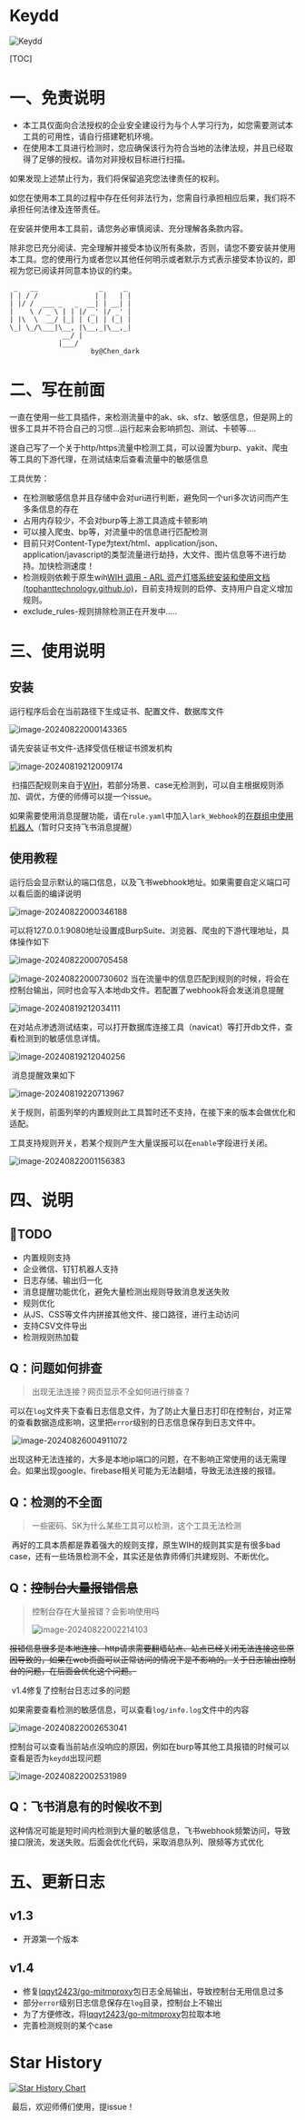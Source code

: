 # Keydd

![Keydd](https://socialify.git.ci/YouChenJun/Keydd/image?description=1&descriptionEditable=%E4%BB%8E%E6%B5%81%E9%87%8F%E5%8C%85%E5%8C%B9%E9%85%8D%E6%95%8F%E6%84%9F%E4%BF%A1%E6%81%AF%E7%9A%84%E6%B8%97%E9%80%8F%E7%A5%9E%E5%99%A8&font=Inter&forks=1&issues=1&language=1&logo=https%3A%2F%2Favatars.githubusercontent.com%2Fu%2F53772533%3Fv%3D4%26size%3D400&name=1&owner=1&pattern=Floating%20Cogs&stargazers=1&theme=Dark)

[TOC]



# 一、免责说明

- 本工具仅面向合法授权的企业安全建设行为与个人学习行为，如您需要测试本工具的可用性，请自行搭建靶机环境。
- 在使用本工具进行检测时，您应确保该行为符合当地的法律法规，并且已经取得了足够的授权。请勿对非授权目标进行扫描。

如果发现上述禁止行为，我们将保留追究您法律责任的权利。

如您在使用本工具的过程中存在任何非法行为，您需自行承担相应后果，我们将不承担任何法律及连带责任。

在安装并使用本工具前，请您务必审慎阅读、充分理解各条款内容。

除非您已充分阅读、完全理解并接受本协议所有条款，否则，请您不要安装并使用本工具。您的使用行为或者您以其他任何明示或者默示方式表示接受本协议的，即视为您已阅读并同意本协议的约束。

```
 _   __               _     _ 
| | / /              | |   | |
| |/ /  ___ _   _  __| | __| |
|    \ / _ \ | | |/ _' |/ _' |
| |\  \  __/ |_| | (_| | (_| |
\_| \_/\___|\__, |\__,_|\__,_|
             __/ |            
            |___/
					by@Chen_dark
```



# 二、写在前面

​	一直在使用一些工具插件，来检测流量中的ak、sk、sfz、敏感信息，但是网上的很多工具并不符合自己的习惯...运行起来会影响抓包、测试、卡顿等....

​	遂自己写了一个关于http/https流量中检测工具，可以设置为burp、yakit、爬虫等工具的下游代理，在测试结束后查看流量中的敏感信息

工具优势：

- 在检测敏感信息并且存储中会对uri进行判断，避免同一个uri多次访问而产生多条信息的存在
- 占用内存较少，不会对burp等上游工具造成卡顿影响
- 可以接入爬虫、bp等，对流量中的信息进行匹配检测
- 目前只对Content-Type为text/html、application/json、application/javascript的类型流量进行劫持，大文件、图片信息等不进行劫持。加快检测速度！
- 检测规则依赖于原生wih[WIH 调用 - ARL 资产灯塔系统安装和使用文档 (tophanttechnology.github.io)](https://tophanttechnology.github.io/ARL-doc/function_desc/web_info_hunter/)，目前支持规则的启停、支持用户自定义增加规则。
- exclude_rules-规则排除检测正在开发中.....

# 三、使用说明

## 安装

运行程序后会在当前路径下生成证书、配置文件、数据库文件

![image-20240822000143365](README.assets/image-20240822000143365.png)

请先安装证书文件-选择受信任根证书颁发机构

![image-20240819212009174](README.assets/image-20240819212009174.png)

​	扫描匹配规则来自于[WIH](https://tophanttechnology.github.io/ARL-doc/function_desc/web_info_hunter/)，若部分场景、case无检测到，可以自主根据规则添加、调优，方便的师傅可以提一个issue。

​	如果需要使用消息提醒功能，请在`rule.yaml`中加入`lark_Webhook`的[在群组中使用机器人](https://www.feishu.cn/hc/zh-CN/articles/360024984973-在群组中使用机器人)（暂时只支持飞书消息提醒）

## 使用教程

​	运行后会显示默认的端口信息，以及飞书webhook地址。如果需要自定义端口可以看后面的编译说明

![image-20240822000346188](README.assets/image-20240822000346188.png)

​	可以将127.0.0.1:9080地址设置成BurpSuite、浏览器、爬虫的下游代理地址，具体操作如下

![image-20240822000705458](README.assets/image-20240822000705458.png)

![image-20240822000730602](README.assets/image-20240822000730602.png)		当在流量中的信息匹配到规则的时候，将会在控制台输出，同时也会写入本地db文件。若配置了webhook将会发送消息提醒

![image-20240819212034111](README.assets/image-20240819212034111.png)

​	在对站点渗透测试结束，可以打开数据库连接工具（navicat）等打开db文件，查看检测到的敏感信息详情。

![image-20240819212040256](README.assets/image-20240819212040256.png)

​	消息提醒效果如下

![image-20240819220713967](README.assets/image-20240819220713967.png)

​	关于规则，前面列举的内置规则此工具暂时还不支持，在接下来的版本会做优化和适配。

​	工具支持规则开关，若某个规则产生大量误报可以在`enable`字段进行关闭。

![image-20240822001156383](README.assets/image-20240822001156383.png)

# 四、说明

## :notebook:TODO

- 内置规则支持
- 企业微信、钉钉机器人支持
- 日志存储、输出归一化
- 消息提醒功能优化，避免大量检测出规则导致消息发送失败
- 规则优化
- 从JS、CSS等文件内拼接其他文件、接口路径，进行主动访问
- 支持CSV文件导出
- 检测规则热加载

## Q：问题如何排查

> 出现无法连接？网页显示不全如何进行排查？

​	可以在`log`文件夹下查看日志信息文件，为了防止大量日志打印在控制台，对正常的查看数据造成影响，这里把`error`级别的日志信息保存到日志文件中。

​	![image-20240826004911072](README.assets/image-20240826004911072.png)

​	出现这种无法连接的，大多是本地ip端口的问题，在不影响正常使用的话无需理会。如果出现google、firebase相关可能为无法翻墙，导致无法连接的报错。

## Q：检测的不全面

>  一些密码、SK为什么某些工具可以检测，这个工具无法检测

​	再好的工具本质都是靠着强大的规则支撑，原生WIH的规则其实是有很多bad case，还有一些场景检测不全，其实还是依靠师傅们共建规则、不断优化。

## Q：~~控制台大量报错信息~~

> 控制台存在大量报错？会影响使用吗
>
> ![image-20240822002214103](README.assets/image-20240822002214103.png)

​	~~报错信息很多是本地连接、http请求需要翻墙站点、站点已经关闭无法连接这些原因导致的，如果在web页面可以正常访问的情况下是不影响的。关于日志输出控制台的问题，在后面会优化这个问题。~~

​	v1.4修复了控制台日志过多的问题

​	如果需要查看检测的敏感信息，可以查看`log/info.log`文件中的内容

![image-20240822002653041](README.assets/image-20240822002653041.png)

​	控制台可以查看当前站点没响应的原因，例如在burp等其他工具报错的时候可以查看是否为`keydd`出现问题

![image-20240822002531989](README.assets/image-20240822002531989.png)

## Q：飞书消息有的时候收不到

​	这种情况可能是短时间内检测到大量的敏感信息，飞书webhook频繁访问，导致接口限流，发送失败。后面会优化代码，采取消息队列、限频等方式优化

# 五、更新日志

## v1.3

- 开源第一个版本

## v1.4

- 修复[lqqyt2423/go-mitmproxy](https://github.com/lqqyt2423/go-mitmproxy)包日志全局输出，导致控制台无用信息过多
- 部分`error`级别日志信息保存在`log`目录，控制台上不输出
- 为了方便修改，将[lqqyt2423/go-mitmproxy](https://github.com/lqqyt2423/go-mitmproxy)包拉取本地
- 完善检测规则的某个case

# Star History

[![Star History Chart](https://api.star-history.com/svg?repos=YouChenJun/Keydd&type=Date)](https://star-history.com/#YouChenJun/Keydd&Date)

​	最后，欢迎师傅们使用，提issue！



